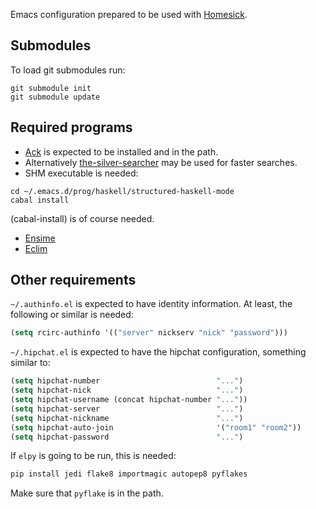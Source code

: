 Emacs configuration prepared to be used with [Homesick](https://github.com/technicalpickles/homesick).

## Submodules

To load git submodules run:

```
git submodule init
git submodule update
```

## Required programs

- [Ack](http://beyondgrep.com/) is expected to be installed and in the path.
- Alternatively [the-silver-searcher](https://github.com/ggreer/the_silver_searcher) may be used for faster searches.
- SHM executable is needed:
```
cd ~/.emacs.d/prog/haskell/structured-haskell-mode
cabal install
```
(cabal-install) is of course needed.
- [Ensime](https://github.com/ensime/ensime-server/wiki/Quick-Start-Guide)
- [Eclim](http://eclim.org/install.html)

## Other requirements

`~/.authinfo.el` is expected to have identity information. At least,
the following or similar is needed:
```lisp
(setq rcirc-authinfo '(("server" nickserv "nick" "password")))
```

`~/.hipchat.el` is expected to have the hipchat configuration, something similar to:
```lisp
(setq hipchat-number                          "...")
(setq hipchat-nick                            "...")
(setq hipchat-username (concat hipchat-number "..."))
(setq hipchat-server                          "...")
(setq hipchat-nickname                        "...")
(setq hipchat-auto-join                       '("room1" "room2"))
(setq hipchat-password                        "...")
```

If `elpy` is going to be run, this is needed:

```bash
pip install jedi flake8 importmagic autopep8 pyflakes
```
Make sure that `pyflake` is in the path.
